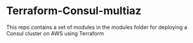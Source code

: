 # Terraform-Consul-multiaz
This repo contains a set of modules in the modules folder for deploying a Consul cluster on AWS using Terraform
